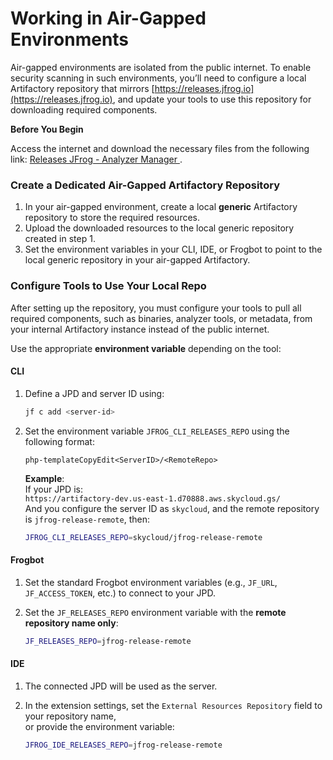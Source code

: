# Working in Air-Gapped Environments

Air-gapped environments are isolated from the public internet. To enable security scanning in such environments, you’ll need to configure a local Artifactory repository that mirrors [https://releases.jfrog.io](https://releases.jfrog.io), and update your tools to use this repository for downloading required components.

**Before You Begin**

Access the internet and download the necessary files from the following link: [Releases JFrog - Analyzer Manager ](https://releases.jfrog.io/artifactory/xsc-gen-exe-analyzer-manager-local/).

### Create a Dedicated Air-Gapped Artifactory Repository&#x20;

1. In your air-gapped environment, create a local **generic** Artifactory repository to store the required resources.
2. Upload the downloaded resources to the local generic repository created in step 1.
3. Set the environment variables in your CLI, IDE, or Frogbot to point to the local generic repository in your air-gapped Artifactory.

### Configure Tools to Use Your Local Repo

After setting up the repository, you must configure your tools to pull all required components, such as binaries, analyzer tools, or metadata, from your internal Artifactory instance instead of the public internet.

Use the appropriate **environment variable** depending on the tool:

#### CLI

1.  Define a JPD and server ID using:

    ```bash
    jf c add <server-id>
    ```
2.  Set the environment variable `JFROG_CLI_RELEASES_REPO` using the following format:

    ```
    php-templateCopyEdit<ServerID>/<RemoteRepo>
    ```

    **Example**:\
    If your JPD is:\
    `https://artifactory-dev.us-east-1.d70888.aws.skycloud.gs/`\
    And you configure the server ID as `skycloud`, and the remote repository is `jfrog-release-remote`, then:

    ```bash
    JFROG_CLI_RELEASES_REPO=skycloud/jfrog-release-remote
    ```

#### Frogbot

1. Set the standard Frogbot environment variables (e.g., `JF_URL`, `JF_ACCESS_TOKEN`, etc.) to connect to your JPD.
2.  Set the `JF_RELEASES_REPO` environment variable with the **remote repository name only**:

    ```bash
    JF_RELEASES_REPO=jfrog-release-remote
    ```

#### IDE

1. The connected JPD will be used as the server.
2.  In the extension settings, set the `External Resources Repository` field to your repository name,\
    or provide the environment variable:

    ```bash
    JFROG_IDE_RELEASES_REPO=jfrog-release-remote
    ```
